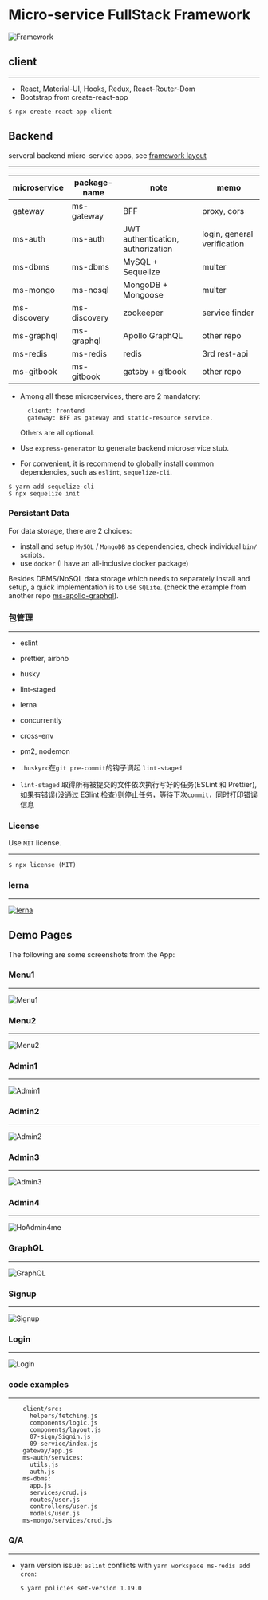 # Micro-service FullStack Framework

![Framework](etc/imgs/framework.png)

## client

---

- React, Material-UI, Hooks, Redux, React-Router-Dom
- Bootstrap from create-react-app

```shell
$ npx create-react-app client
```

## Backend

serveral backend micro-service apps, see [framework layout](etc/imgs/framework.png)

---

| microservice | package-name | note                              | memo                        |
| ------------ | ------------ | --------------------------------- | --------------------------- |
| gateway      | ms-gateway   | BFF                               | proxy, cors                 |
| ms-auth      | ms-auth      | JWT authentication, authorization | login, general verification |
| ms-dbms      | ms-dbms      | MySQL + Sequelize                 | multer                      |
| ms-mongo     | ms-nosql     | MongoDB + Mongoose                | multer                      |
| ms-discovery | ms-discovery | zookeeper                         | service finder              |
| ms-graphql   | ms-graphql   | Apollo GraphQL                    | other repo                  |
| ms-redis     | ms-redis     | redis                             | 3rd rest-api                |
| ms-gitbook   | ms-gitbook   | gatsby + gitbook                  | other repo                  |

- Among all these microservices, there are 2 mandatory:

  ```text
    client: frontend
    gateway: BFF as gateway and static-resource service.
  ```

  Others are all optional.

- Use `express-generator` to generate backend microservice stub.
- For convenient, it is recommend to globally install common dependencies, such as `eslint`, `sequelize-cli`.

```shell
$ yarn add sequelize-cli
$ npx sequelize init
```

### Persistant Data

For data storage, there are 2 choices:

- install and setup `MySQL` / `MongoDB` as dependencies, check individual `bin/` scripts.
- use `docker` (I have an all-inclusive docker package)

Besides DBMS/NoSQL data storage which needs to separately install and setup, a quick implementation is to use `SQLite`. (check the example from another repo [ms-apollo-graphql](https://github.com/jxjwilliam/ms-apollo-graphql.git)).

### 包管理

---

- eslint
- prettier, airbnb
- husky
- lint-staged
- lerna
- concurrently
- cross-env
- pm2, nodemon

- `.huskyrc`在`git pre-commit`的钩子调起 `lint-staged`
- `lint-staged` 取得所有被提交的文件依次执行写好的任务(ESLint 和 Prettier), 如果有错误(没通过 ESlint 检查)则停止任务，等待下次`commit`，同时打印错误信息

### License

Use `MIT` license.

---

```shell
$ npx license (MIT)
```

### lerna

---

[![lerna](https://img.shields.io/badge/maintained%20with-lerna-cc00ff.svg)](https://lerna.js.org/)

## Demo Pages

The following are some screenshots from the App:

### Menu1

---

![Menu1](etc/imgs/menu1.PNG)

### Menu2

---

![Menu2](etc/imgs/menu2.PNG)

### Admin1

---

![Admin1](etc/imgs/admin1.PNG)

### Admin2

---

![Admin2](etc/imgs/admin2.PNG)

### Admin3

---

![Admin3](etc/imgs/admin3.PNG)

### Admin4

---

![HoAdmin4me](etc/imgs/admin4.PNG)

### GraphQL

---

![GraphQL](etc/imgs/graphql.PNG)

### Signup

---

![Signup](etc/imgs/signup.PNG)

### Login

---

![Login](etc/imgs/login.PNG)

### code examples

---

```text
    client/src:
      helpers/fetching.js
      components/logic.js
      components/layout.js
      07-sign/Signin.js
      09-service/index.js
    gateway/app.js
    ms-auth/services:
      utils.js
      auth.js
    ms-dbms:
      app.js
      services/crud.js
      routes/user.js
      controllers/user.js
      models/user.js
    ms-mongo/services/crud.js
```

### Q/A

---

- yarn version issue: `eslint` conflicts with `yarn workspace ms-redis add cron`:
  ```shell
  $ yarn policies set-version 1.19.0
  ```
